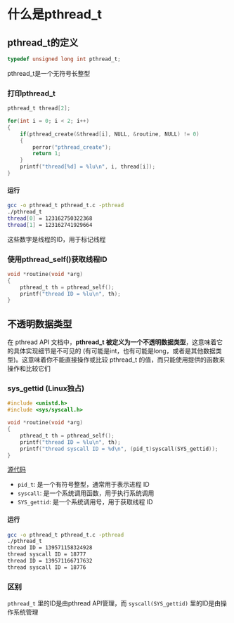 # 什么是pthread_t

## pthread_t的定义

```c
typedef unsigned long int pthread_t;
```
pthread_t是一个无符号长整型

### 打印pthread_t

```c
pthread_t thread[2];

for(int i = 0; i < 2; i++)
{
    if(pthread_create(&thread[i], NULL, &routine, NULL) != 0)
    {
        perror("pthread_create");
        return 1;
    }
    printf("thread[%d] = %lu\n", i, thread[i]);
}
```

#### 运行

```bash
gcc -o pthread_t pthread_t.c -pthread
./pthread_t
thread[0] = 123162750322368
thread[1] = 123162741929664
```

这些数字是线程的ID，用于标记线程

### 使用pthread_self()获取线程ID
```c
void *routine(void *arg)
{
    pthread_t th = pthread_self();
    printf("thread ID = %lu\n", th);
}
```

## 不透明数据类型

在 pthread API 文档中，**pthread_t 被定义为一个不透明数据类型**，这意味着它的具体实现细节是不可见的 (有可能是int，也有可能是long，或者是其他数据类型)。这意味着你不能直接操作或比较 pthread_t 的值，而只能使用提供的函数来操作和比较它们


### sys_gettid (Linux独占)

```c
#include <unistd.h>
#include <sys/syscall.h>

void *routine(void *arg)
{
    pthread_t th = pthread_self();
    printf("thread ID = %lu\n", th);
    printf("thread syscall ID = %d\n", (pid_t)syscall(SYS_gettid));
}
```

[源代码](什么是pthread_t.c)

- `pid_t`: 是一个有符号整型，通常用于表示进程 ID
- `syscall`: 是一个系统调用函数，用于执行系统调用
- `SYS_gettid`: 是一个系统调用号，用于获取线程 ID

#### 运行

```bash
gcc -o pthread_t pthread_t.c -pthread
./pthread_t
thread ID = 139571158324928
thread syscall ID = 18777
thread ID = 139571166717632
thread syscall ID = 18776
```

### 区别

`pthread_t` 里的ID是由pthread API管理，而 `syscall(SYS_gettid)` 里的ID是由操作系统管理